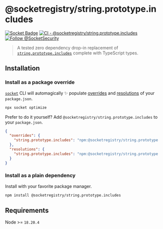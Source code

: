 # @socketregistry/string.prototype.includes

[![Socket Badge](https://socket.dev/api/badge/npm/package/@socketregistry/string.prototype.includes)](https://socket.dev/npm/package/@socketregistry/string.prototype.includes)
[![CI - @socketregistry/string.prototype.includes](https://github.com/SocketDev/socket-registry/actions/workflows/test.yml/badge.svg)](https://github.com/SocketDev/socket-registry/actions/workflows/test.yml)
[![Follow @SocketSecurity](https://img.shields.io/twitter/follow/SocketSecurity?style=social)](https://twitter.com/SocketSecurity)

> A tested zero dependency drop-in replacement of
> [`string.prototype.includes`](https://socket.dev/npm/package/string.prototype.includes)
> complete with TypeScript types.

## Installation

### Install as a package override

[`socket`](https://socket.dev/npm/package/socket) CLI will automagically ✨
populate
[overrides](https://docs.npmjs.com/cli/v9/configuring-npm/package-json#overrides)
and [resolutions](https://yarnpkg.com/configuration/manifest#resolutions) of
your `package.json`.

```sh
npx socket optimize
```

Prefer to do it yourself? Add `@socketregistry/string.prototype.includes` to
your `package.json`.

```json
{
  "overrides": {
    "string.prototype.includes": "npm:@socketregistry/string.prototype.includes@^1"
  },
  "resolutions": {
    "string.prototype.includes": "npm:@socketregistry/string.prototype.includes@^1"
  }
}
```

### Install as a plain dependency

Install with your favorite package manager.

```sh
npm install @socketregistry/string.prototype.includes
```

## Requirements

Node >= `18.20.4`

